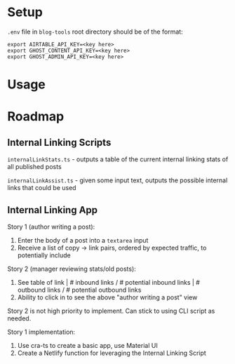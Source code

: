 # Setup

`.env` file in `blog-tools` root directory should be of the format:

```
export AIRTABLE_API_KEY=<key here>
export GHOST_CONTENT_API_KEY=<key here>
export GHOST_ADMIN_API_KEY=<key here>
```

# Usage

# Roadmap

## Internal Linking Scripts

`internalLinkStats.ts` - outputs a table of the current internal linking stats of all published posts

`internalLinkAssist.ts` - given some input text, outputs the possible internal links that could be used

## Internal Linking App

Story 1 (author writing a post):

1. Enter the body of a post into a `textarea` input
2. Receive a list of copy -> link pairs, ordered by expected traffic, to potentially include

Story 2 (manager reviewing stats/old posts):

1. See table of link | # inbound links / # potential inbound links | # outbound links / # potential outbound links
2. Ability to click in to see the above "author writing a post" view

Story 2 is not high priority to implement. Can stick to using CLI script as needed.

Story 1 implementation:

1. Use cra-ts to create a basic app, use Material UI
2. Create a Netlify function for leveraging the Internal Linking Script
